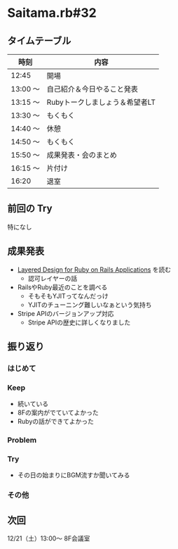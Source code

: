 # Saitama.rb#32

## タイムテーブル

| 時刻 | 内容 |
| --- | --- |
| 12:45 | 開場 |
| 13:00 ～  | 自己紹介＆今日やること発表 |
| 13:15 ～ | Rubyトークしましょう＆希望者LT |
| 13:30 ～ | もくもく |
| 14:40 ～ | 休憩 |
| 14:50 ～ | もくもく |
| 15:50 ～ | 成果発表・会のまとめ |
| 16:15 ～ | 片付け |
| 16:20 | 退室 |

## 前回の Try
特になし

## 成果発表
- [Layered Design for Ruby on Rails Applications](https://www.amazon.co.jp/Layered-Design-Ruby-Rails-Applications/dp/1801813787) を読む
  - 認可レイヤーの話
- RailsやRuby最近のことを調べる
  - そもそもYJITってなんだっけ
  - YJITのチューニング難しいなぁという気持ち
- Stripe APIのバージョンアップ対応
  - Stripe APIの歴史に詳しくなりました

## 振り返り
### はじめて

### Keep
- 続いている
- 8Fの案内がでていてよかった
- Rubyの話ができてよかった
### Problem

### Try
- その日の始まりにBGM流すか聞いてみる

### その他

## 次回

12/21（土）13:00～ 8F会議室

